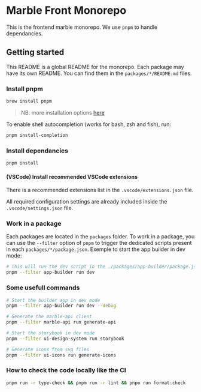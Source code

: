 # Marble Front Monorepo

This is the frontend marble monorepo. We use `pnpm` to handle dependancies.

## Getting started

This README is a global README for the monorepo. Each package may have its own README. You can find them in the `packages/*/README.md` files.

### Install pnpm

```bash
brew install pnpm
```

> NB: more installation options [here](https://pnpm.io/installation)

To enable shell autocompletion (works for bash, zsh and fish), run:

```bash
pnpm install-completion
```

### Install dependancies

```bash
pnpm install
```

#### (VSCode) Install recommended VSCode extensions

There is a recommended extensions list in the `.vscode/extensions.json` file.

All required configuration settings are already included inside the `.vscode/settings.json` file.

### Work in a package

Each packages are located in the `packages` folder. To work in a package, you can use the `--filter` option of `pnpm` to trigger the dedicated scripts present in each `packages/*/package.json`. Exemple to start the app builder in dev mode:

```bash
# This will run the dev script in the ./packages/app-builder/package.json
pnpm --filter app-builder run dev
```

### Some usefull commands

```bash
# Start the builder app in dev mode
pnpm --filter app-builder run dev --debug

# Generate the marble-api client
pnpm --filter marble-api run generate-api

# Start the storybook in dev mode
pnpm --filter ui-design-system run storybook

# Generate icons from svg files
pnpm --filter ui-icons run generate-icons
```

### How to check the code locally like the CI

```bash
pnpm run -r type-check && pnpm run -r lint && pnpm run format:check
```

